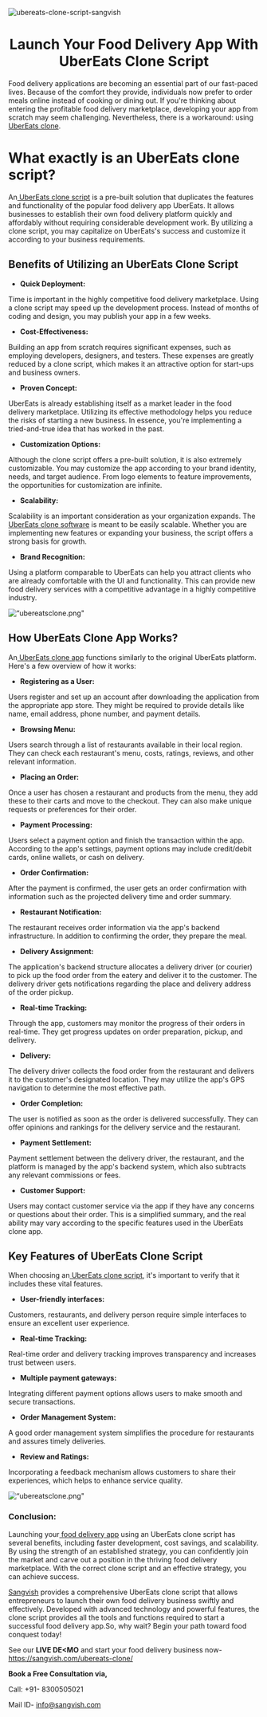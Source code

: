 ![ubereats-clone-script-sangvish](https://github.com/sangvishtechnologies/ubereats-clone/assets/161323540/41bd3f89-8fe3-4ecb-9aac-6c12af9ce6f9)

<h1 align="center">Launch Your Food Delivery App With UberEats Clone Script</h1>

Food delivery applications are becoming an essential part of our fast-paced lives. Because of the comfort they provide, individuals now prefer to order meals online instead of cooking or dining out. If you're thinking about entering the profitable food delivery marketplace, developing your app from scratch may seem challenging. Nevertheless, there is a workaround: using[ UberEats clone](https://sangvish.com/ubereats-clone/).

# What exactly is an UberEats clone script?
An[ UberEats clone script](https://sangvish.com/ubereats-clone/) is a pre-built solution that duplicates the features and functionality of the popular food delivery app UberEats. It allows businesses to establish their own food delivery platform quickly and affordably without requiring considerable development work. By utilizing a clone script, you may capitalize on UberEats's success and customize it according to your business requirements.
## Benefits of Utilizing an UberEats Clone Script
* **Quick Deployment:**

Time is important in the highly competitive food delivery marketplace. Using a clone script may speed up the development process. Instead of months of coding and design, you may publish your app in a few weeks.
* **Cost-Effectiveness:** 

Building an app from scratch requires significant expenses, such as employing developers, designers, and testers. These expenses are greatly reduced by a clone script, which makes it an attractive option for start-ups and business owners.
* **Proven Concept:** 

UberEats is already establishing itself as a market leader in the food delivery marketplace. Utilizing its effective methodology helps you reduce the risks of starting a new business. In essence, you're implementing a tried-and-true idea that has worked in the past.
* **Customization Options:** 

Although the clone script offers a pre-built solution, it is also extremely customizable. You may customize the app according to your brand identity, needs, and target audience. From logo elements to feature improvements, the opportunities for customization are infinite.
* **Scalability:**

Scalability is an important consideration as your organization expands. The[ UberEats clone software](https://sangvish.com/ubereats-clone/) is meant to be easily scalable. Whether you are implementing new features or expanding your business, the script offers a strong basis for growth.
* **Brand Recognition:** 

Using a platform comparable to UberEats can help you attract clients who are already comfortable with the UI and functionality. This can provide new food delivery services with a competitive advantage in a highly competitive industry.

<div class="Box-sc-g0xbh4-0 iIZCet"><img alt=“ubereatsclone.png" src="https://github.com/sangvishtechnologies/ubereats-clone/blob/main/images/ubereats-clone-app.png" data-hpc="true" class="Box-sc-g0xbh4-0 kzRgrI"></div> 


## How UberEats Clone App Works?
An[ UberEats clone app](https://sangvish.com/ubereats-clone/) functions similarly to the original UberEats platform. Here's a few overview of how it works:
* **Registering as a User:**

Users register and set up an account after downloading the application from the appropriate app store. They might be required to provide details like name, email address, phone number, and payment details.
* **Browsing Menu:**

Users search through a list of restaurants available in their local region. They can check each restaurant's menu, costs, ratings, reviews, and other relevant information.
* **Placing an Order:**

Once a user has chosen a restaurant and products from the menu, they add these to their carts and move to the checkout. They can also make unique requests or preferences for their order.
* **Payment Processing:**

Users select a payment option and finish the transaction within the app. According to the app's settings, payment options may include credit/debit cards, online wallets, or cash on delivery.
* **Order Confirmation:**

After the payment is confirmed, the user gets an order confirmation with information such as the projected delivery time and order summary.
* **Restaurant Notification:**

The restaurant receives order information via the app's backend infrastructure. In addition to confirming the order, they prepare the meal.
* **Delivery Assignment:**

The application's backend structure allocates a delivery driver (or courier) to pick up the food order from the eatery and deliver it to the customer. The delivery driver gets notifications regarding the place and delivery address of the order pickup.
* **Real-time Tracking:**

Through the app, customers may monitor the progress of their orders in real-time. They get progress updates on order preparation, pickup, and delivery.
* **Delivery:**

The delivery driver collects the food order from the restaurant and delivers it to the customer's designated location. They may utilize the app's GPS navigation to determine the most effective path.
* **Order Completion:**

The user is notified as soon as the order is delivered successfully. They can offer opinions and rankings for the delivery service and the restaurant.
* **Payment Settlement:**

Payment settlement between the delivery driver, the restaurant, and the platform is managed by the app's backend system, which also subtracts any relevant commissions or fees.
* **Customer Support:**

Users may contact customer service via the app if they have any concerns or questions about their order.
This is a simplified summary, and the real ability may vary according to the specific features used in the UberEats clone app.
## Key Features of UberEats Clone Script
When choosing an[ UberEats clone script](https://sangvish.com/ubereats-clone/), it's important to verify that it includes these vital features.
* **User-friendly interfaces:**

Customers, restaurants, and delivery person require simple interfaces to ensure an excellent user experience.
* **Real-time Tracking:**

Real-time order and delivery tracking improves transparency and increases trust between users.
* **Multiple payment gateways:**

Integrating different payment options allows users to make smooth and secure transactions.
* **Order Management System:**

A good order management system simplifies the procedure for restaurants and assures timely deliveries.
* **Review and Ratings:**

Incorporating a feedback mechanism allows customers to share their experiences, which helps to enhance service quality.

<div class="Box-sc-g0xbh4-0 iIZCet"><img alt=“ubereatsclone.png" src="https://github.com/sangvishtechnologies/ubereats-clone/blob/main/images/ubereats-clone-script.png" data-hpc="true" class="Box-sc-g0xbh4-0 kzRgrI"></div> 

### Conclusion:
Launching your[ food delivery app](https://sangvish.com/ubereats-clone/) using an UberEats clone script has several benefits, including faster development, cost savings, and scalability. By using the strength of an established strategy, you can confidently join the market and carve out a position in the thriving food delivery marketplace. With the correct clone script and an effective strategy, you can achieve success.

[Sangvish](https://sangvish.com/) provides a comprehensive UberEats clone script that allows entrepreneurs to launch their own food delivery business swiftly and effectively. Developed with advanced technology and powerful features, the clone script provides all the tools and functions required to start a successful food delivery app.So, why wait? Begin your path toward food conquest today! 

See our **LIVE DE<MO** and start your food delivery business now- https://sangvish.com/ubereats-clone/

**Book a Free Consultation via,**

Call: +91- 8300505021

Mail ID-  [info@sangvish.com](mailto:info@sangvish.com)
